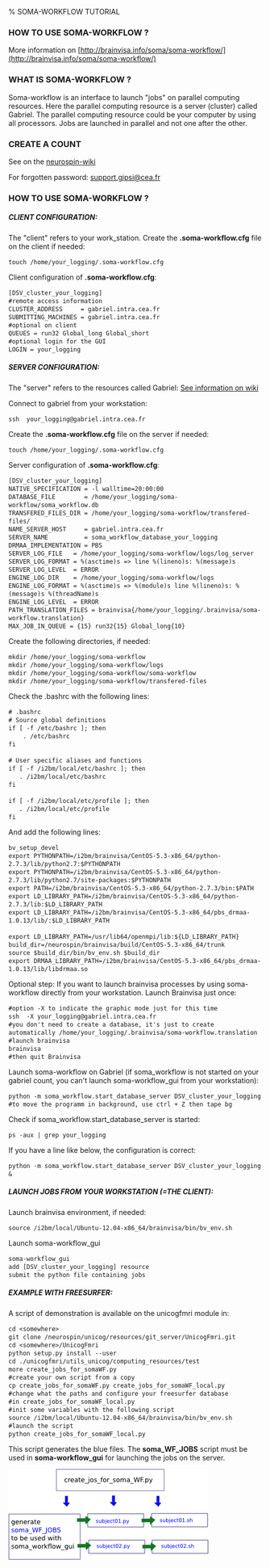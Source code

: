 % SOMA-WORKFLOW TUTORIAL

### HOW TO USE SOMA-WORKFLOW ?
More information on [http://brainvisa.info/soma/soma-workflow/](http://brainvisa.info/soma/soma-workflow/)

### WHAT IS SOMA-WORKFLOW ?
Soma-workflow is an interface to launch "jobs" on parallel computing resources.
Here the parallel computing resource is a server (cluster) called Gabriel.
The parallel computing resource could be your computer by using all processors.
Jobs are launched in parallel and not one after the other.

### CREATE A COUNT
See on the [neurospin-wiki](http://www.neurospin-wiki.org/pmwiki/Main/ComputationalResources)

For forgotten password: support.gipsi@cea.fr


### HOW TO USE SOMA-WORKFLOW ?

##### CLIENT CONFIGURATION: 
The "client" refers to your work_station. 
Create the **.soma-workflow.cfg** file on the client if needed:

    touch /home/your_logging/.soma-workflow.cfg

Client configuration of **.soma-workflow.cfg**:

    [DSV_cluster_your_logging]
    #remote access information
    CLUSTER_ADDRESS     = gabriel.intra.cea.fr
    SUBMITTING_MACHINES = gabriel.intra.cea.fr
    #optional on client
    QUEUES = run32 Global_long Global_short 
    #optional login for the GUI
    LOGIN = your_logging

<!-- 
Check into your .bashrc file you can launch /i2bm/local/Ubuntu-12.04-x86_64/brainvisa/bin/bv_env.sh, for instance:
    alias brainvisa_pkg="source /i2bm/local/Ubuntu-12.04-x86_64/brainvisa/bin/bv_env.sh"
-->

##### SERVER CONFIGURATION:
The "server" refers to the resources called Gabriel:
[See information on wiki](http://www.neurospin-wiki.org/pmwiki/Main/ComputationalResources)

Connect to gabriel from your workstation:

    ssh  your_logging@gabriel.intra.cea.fr

Create the **.soma-workflow.cfg** file on the server if needed:

    touch /home/your_logging/.soma-workflow.cfg

Server configuration of **.soma-workflow.cfg**:

    [DSV_cluster_your_logging]
    NATIVE_SPECIFICATION = -l walltime=20:00:00
    DATABASE_FILE        = /home/your_logging/soma-workflow/soma_workflow.db
    TRANSFERED_FILES_DIR = /home/your_logging/soma-workflow/transfered-files/
    NAME_SERVER_HOST     = gabriel.intra.cea.fr
    SERVER_NAME          = soma_workflow_database_your_logging
    DRMAA_IMPLEMENTATION = PBS
    SERVER_LOG_FILE   = /home/your_logging/soma-workflow/logs/log_server
    SERVER_LOG_FORMAT = %(asctime)s => line %(lineno)s: %(message)s
    SERVER_LOG_LEVEL  = ERROR
    ENGINE_LOG_DIR    = /home/your_logging/soma-workflow/logs
    ENGINE_LOG_FORMAT = %(asctime)s => %(module)s line %(lineno)s: %(message)s %(threadName)s
    ENGINE_LOG_LEVEL  = ERROR
    PATH_TRANSLATION_FILES = brainvisa{/home/your_logging/.brainvisa/soma-workflow.translation}
    MAX_JOB_IN_QUEUE = {15} run32{15} Global_long{10}


Create the following directories, if needed:

    mkdir /home/your_logging/soma-workflow
    mkdir /home/your_logging/soma-workflow/logs
    mkdir /home/your_logging/soma-workflow/soma-workflow
    mkdir /home/your_logging/soma-workflow/transfered-files


Check the .bashrc with the following lines:

    # .bashrc
    # Source global definitions
    if [ -f /etc/bashrc ]; then
        . /etc/bashrc
    fi

    # User specific aliases and functions
    if [ -f /i2bm/local/etc/bashrc ]; then
       . /i2bm/local/etc/bashrc
    fi

    if [ -f /i2bm/local/etc/profile ]; then
       . /i2bm/local/etc/profile
    fi 

And add the following lines:

    bv_setup_devel
    export PYTHONPATH=/i2bm/brainvisa/CentOS-5.3-x86_64/python-2.7.3/lib/python2.7:$PYTHONPATH
    export PYTHONPATH=/i2bm/brainvisa/CentOS-5.3-x86_64/python-2.7.3/lib/python2.7/site-packages:$PYTHONPATH
    export PATH=/i2bm/brainvisa/CentOS-5.3-x86_64/python-2.7.3/bin:$PATH
    export LD_LIBRARY_PATH=/i2bm/brainvisa/CentOS-5.3-x86_64/python-2.7.3/lib:$LD_LIBRARY_PATH
    export LD_LIBRARY_PATH=/i2bm/brainvisa/CentOS-5.3-x86_64/pbs_drmaa-1.0.13/lib/:$LD_LIBRARY_PATH

    export LD_LIBRARY_PATH=/usr/lib64/openmpi/lib:${LD_LIBRARY_PATH}
    build_dir=/neurospin/brainvisa/build/CentOS-5.3-x86_64/trunk
    source $build_dir/bin/bv_env.sh $build_dir
    export DRMAA_LIBRARY_PATH=/i2bm/brainvisa/CentOS-5.3-x86_64/pbs_drmaa-1.0.13/lib/libdrmaa.so

Optional step: If you want to launch brainvisa processes by using soma-workflow 
directly from your workstation. Launch Brainvisa just once:

    #option -X to indicate the graphic mode just for this time    
    ssh  -X your_logging@gabriel.intra.cea.fr
    #you don't need to create a database, it's just to create automatically /home/your_logging/.brainvisa/soma-workflow.translation
    #launch brainvisa
    brainvisa
    #then quit Brainvisa


Launch soma-workflow on Gabriel (if soma_workflow is not started on your gabriel count, 
you can't launch soma-workflow_gui from your workstation):

    python -m soma_workflow.start_database_server DSV_cluster_your_logging
    #to move the programm in background, use ctrl + Z then tape bg

Check if soma_workflow.start_database_server is started:

    ps -aux | grep your_logging

If you have a line like below, the configuration is correct:

    python -m soma_workflow.start_database_server DSV_cluster_your_logging &

##### LAUNCH JOBS FROM YOUR WORKSTATION (=THE CLIENT):
Launch brainvisa environment, if needed:

    source /i2bm/local/Ubuntu-12.04-x86_64/brainvisa/bin/bv_env.sh

Launch soma-workflow_gui

    soma-workflow_gui
    add [DSV_cluster_your_logging] resource
    submit the python file containing jobs


##### EXAMPLE WITH FREESURFER:
A script of demonstration is available on the unicogfmri module in:</br>

    cd <somewhere>
    git clone /neurospin/unicog/resources/git_server/UnicogFmri.git
    cd <somewhere>/UnicogFmri
    python setup.py install --user 
    cd ./unicogfmri/utils_unicog/computing_resources/test
    more create_jobs_for_somaWF.py
    #create your own script from a copy
    cp create_jobs_for_somaWF.py create_jobs_for_somaWF_local.py
    #change what the paths and configure your freesurfer database 
    #in create_jobs_for_somaWF_local.py
    #init some variables with the following script
    source /i2bm/local/Ubuntu-12.04-x86_64/brainvisa/bin/bv_env.sh
    #launch the script
    python create_jobs_for_somaWF_local.py


This script generates the blue files. The **soma_WF_JOBS** script must 
be used in **soma-workflow_gui** for launching the jobs on the server.


![](./somaWF_jobs.png "somaWF_jobs.png")









 

